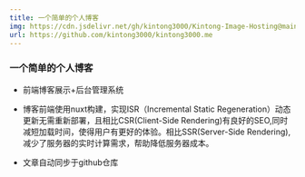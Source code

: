 ```yaml
---
title: 一个简单的个人博客
img: https://cdn.jsdelivr.net/gh/kintong3000/Kintong-Image-Hosting@main/img/60c7791ffb4e4f66ad791b3ff7a46b20.png~tplv-0es2k971ck-image.png
url: https://github.com/kintong3000/kintong3000.me
---
```


### 一个简单的个人博客

- 前端博客展示+后台管理系统

- 博客前端使用nuxt构建，实现ISR（Incremental Static Regeneration）动态更新无需重新部署，且相比CSR(Client-Side Rendering)有良好的SEO,同时减短加载时间，使得用户有更好的体验。相比SSR(Server-Side Rendering),减少了服务器的实时计算需求，帮助降低服务器成本。

- 文章自动同步于github仓库
